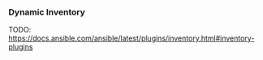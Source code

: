 ### Dynamic Inventory
TODO:
https://docs.ansible.com/ansible/latest/plugins/inventory.html#inventory-plugins

